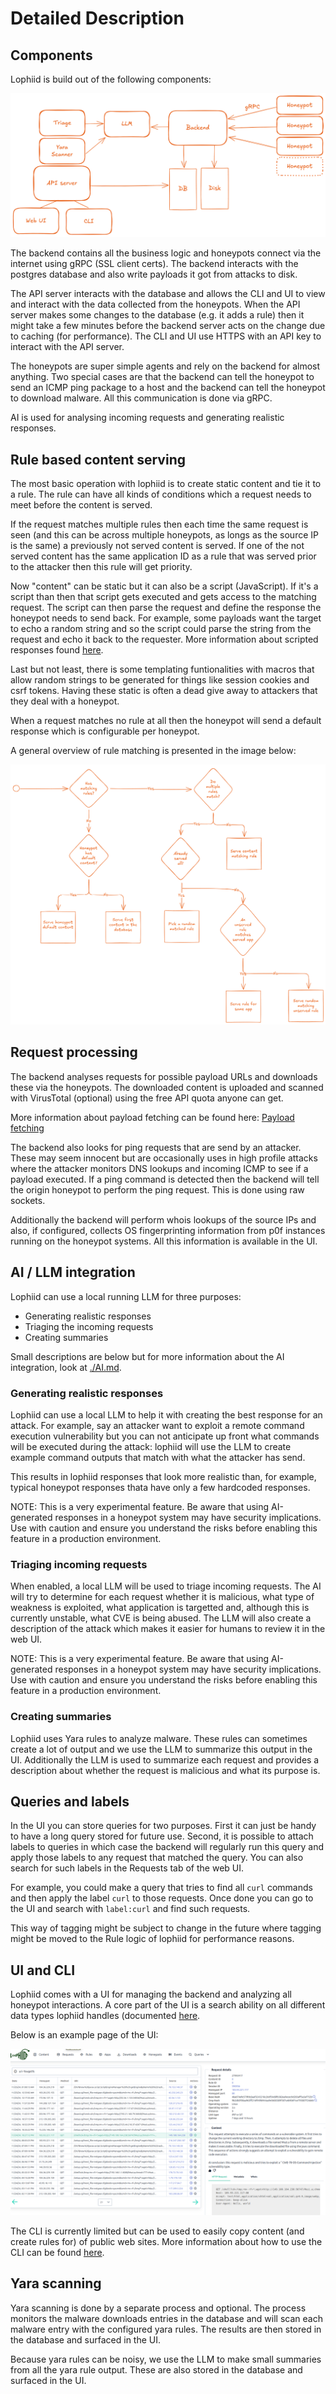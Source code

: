 # Detailed Description
## Components

Lophiid is build out of the following components:

<p align="center">
  <img src="./images/Lophiid-overview.png" />
</p>

The backend contains all the business logic and honeypots connect via the
internet using gRPC (SSL client certs). The backend interacts with the postgres
database and also write payloads it got from attacks to disk.

The API server interacts with the database and allows the CLI and UI to view and
interact with the data collected from the honeypots. When the API server makes
some changes to the database (e.g. it adds a rule) then it might take a few minutes
before the backend server acts on the change due to caching (for performance).
The CLI and UI use HTTPS with an API key to interact with the API server.

The honeypots are super simple agents and rely on the backend for almost
anything. Two special cases are that the backend can tell the honeypot to send
an ICMP ping package to a host and the backend can tell the honeypot to download
malware. All this communication is done via gRPC.

AI is used for analysing incoming requests and generating realistic responses.

## Rule based content serving

The most basic operation with lophiid is to create static content and tie it to
a rule. The rule can have all kinds of conditions which a request needs to meet
before the content is served.

If the request matches multiple rules then each time the same request is seen
(and this can be across multiple honeypots, as longs as the source IP is the
same) a previously not served content is served. If one of the not served
content has the same application ID as a rule that was served prior to
the attacker then this rule will get priority.

Now "content" can be static but it can also be a script (JavaScript). If it's a
script than then that script gets executed and gets access to the matching
request. The script can then parse the request and define the response the
honeypot needs to send back.  For example, some payloads want the target to echo
a random string and so the script could parse the string from the request and
echo it back to the requester.  More information about scripted responses found
[here](./SCRIPTING.md).

Last but not least, there is some templating funtionalities with macros that
allow random strings to be generated for things like session cookies and csrf
tokens.  Having these static is often a dead give away to attackers that they
deal with a honeypot.

When a request matches no rule at all then the honeypot will send a
default response which is configurable per honeypot.

A general overview of rule matching is presented in the image below:

<p align="center">
  <img src="./images/Lophiid-rule-flow.png" />
</p>

## Request processing

The backend analyses requests for possible payload URLs and downloads these via
the honeypots. The downloaded content is uploaded and scanned with VirusTotal
(optional) using the free API quota anyone can get.

More information about payload fetching can be found here: [Payload fetching](./PAYLOAD_FETCHING.md)

The backend also looks for ping requests that are send by an attacker. These may
seem innocent but are occasionally uses in high profile attacks where the
attacker monitors DNS lookups and incoming ICMP to see if a payload executed. If
a ping command is detected then the backend will tell the origin honeypot to
perform the ping request. This is done using raw sockets.

Additionally the backend will perform whois lookups of the source IPs and also,
if configured, collects OS fingerprinting information from p0f instances running
on the honeypot systems. All this information is available in the UI.

## AI / LLM integration

Lophiid can use a local running LLM for three purposes:

- Generating realistic responses
- Triaging the incoming requests
- Creating summaries

Small descriptions are below but for more information about the AI integration, look at [./AI.md](./AI.md).
### Generating realistic responses

Lophiid can use a local LLM to help it with creating the best response
for an attack. For example, say an attacker want to exploit a remote command
execution vulnerability but you can not anticipate up front what commands will
be executed during the attack: lophiid will use the LLM to create example
command outputs that match with what the attacker has send.

This results in lophiid responses that look more realistic than, for example,
typical honeypot responses thata have only a few hardcoded responses.

NOTE: This is a very experimental feature. Be aware that using AI-generated responses in a honeypot system may have security implications. Use with caution and ensure you understand the risks before enabling this feature in a production environment.

### Triaging incoming requests

When enabled, a local LLM will be used to triage incoming requests. The AI will
try to determine for each request whether it is malicious, what type of weakness
is exploited, what application is targetted and, although this is currently
unstable, what CVE is being abused. The LLM will also create a description of
the attack which makes it easier for humans to review it in the web UI.

NOTE: This is a very experimental feature. Be aware that using AI-generated responses in a honeypot system may have security implications. Use with caution and ensure you understand the risks before enabling this feature in a production environment.

### Creating summaries

Lophiid uses Yara rules to analyze malware. These rules can sometimes create a
lot of output and we use the LLM to summarize this output in the UI.
Additionally the LLM is used to summarize each request and provides a
description about whether the request is malicious and what its purpose is.

## Queries and labels

In the UI you can store queries for two purposes. First it can just be handy to
have a long query stored for future use. Second, it is possible to attach labels
to queries in which case the backend will regularly run this query and apply
those labels to any request that matched the query.  You can also search for such
labels in the Requests tab of the web UI.

For example, you could make a query that tries to find all `curl` commands and
then apply the label `curl` to those requests. Once done you can go to the UI and
search with `label:curl` and find such requests.

This way of tagging might be subject to change in the future where tagging might
be moved to the Rule logic of lophiid for performance reasons.

## UI and CLI

Lophiid comes with a UI for managing the backend and analyzing all honeypot
interactions. A core part of the UI is a search ability on all different data
types lophiid handles (documented [here](./SEARCH.md).

Below is an example page of the UI:

![Requests overview](./images/screenshot-requests-wget.png)

The CLI is currently limited but can be used to easily copy content (and
create rules for) of public web sites. More information about how to use the CLI
can be found [here](./API_CLIENT.md).

## Yara scanning

Yara scanning is done by a separate process and optional. The process monitors
the malware downloads entries in the database and will scan each malware entry
with the configured yara rules. The results are then stored in the database and
surfaced in the UI.

Because yara rules can be noisy, we use the LLM to make small summaries from all
the yara rule output. These are also stored in the database and surfaced in the
UI.

